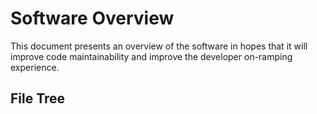 # Software Overview

This document presents an overview of the software in hopes that it will improve code maintainability and improve the developer on-ramping experience.

## File Tree
